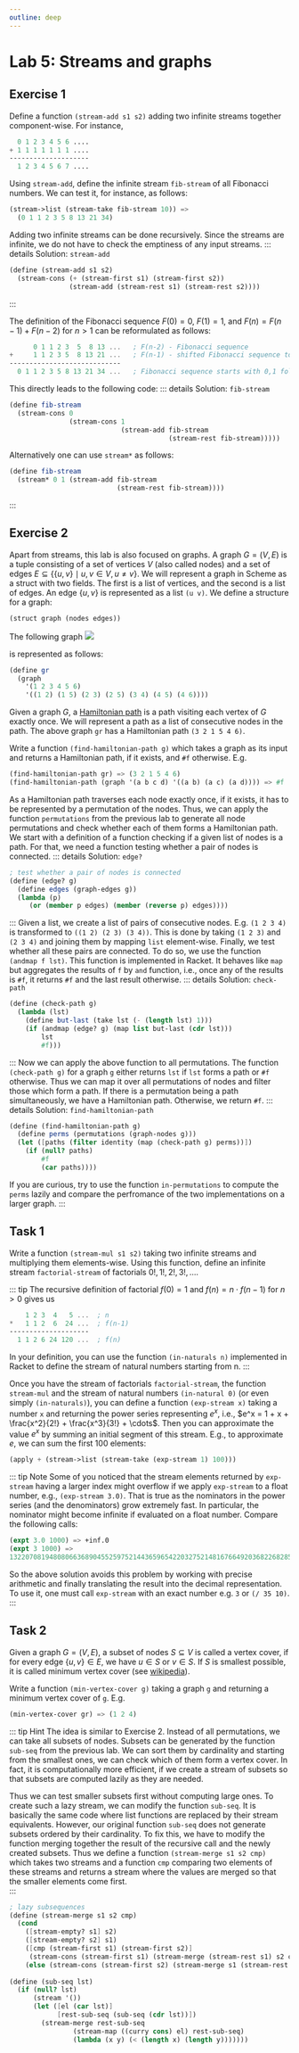 ```yaml
---
outline: deep
---
```


# Lab 5: Streams and graphs

## Exercise 1

Define a function `(stream-add s1 s2)` adding two infinite streams together component-wise. For instance,
```scheme
  0 1 2 3 4 5 6 ....
+ 1 1 1 1 1 1 1 ....
--------------------
  1 2 3 4 5 6 7 ....
```
Using `stream-add`, define the infinite stream `fib-stream` of all Fibonacci numbers. We can test it, for instance, as follows:
```scheme
(stream->list (stream-take fib-stream 10)) =>
  (0 1 1 2 3 5 8 13 21 34)
```

Adding two infinite streams can be done recursively. Since the streams are infinite, we do not have to check the emptiness of any input streams. 
::: details Solution: `stream-add`
```scheme
(define (stream-add s1 s2)
  (stream-cons (+ (stream-first s1) (stream-first s2))
               (stream-add (stream-rest s1) (stream-rest s2))))
```
:::

The definition of the Fibonacci sequence 
$F(0)=0$, $F(1)=1$, and $F(n)=F(n-1) + F(n-2)$ for $n>1$ can be reformulated as follows:
```scheme
      0 1 1 2 3  5  8 13 ...   ; F(n-2) - Fibonacci sequence
+     1 1 2 3 5  8 13 21 ...   ; F(n-1) - shifted Fibonacci sequence to the left by one element
----------------------------
  0 1 1 2 3 5 8 13 21 34 ...   ; Fibonacci sequence starts with 0,1 followed by the sum of the above sequences
```

This directly leads to the following code:
::: details Solution: `fib-stream`
```scheme
(define fib-stream
  (stream-cons 0
               (stream-cons 1
                            (stream-add fib-stream
                                        (stream-rest fib-stream)))))
```
Alternatively one can use `stream*` as follows:
```scheme
(define fib-stream
  (stream* 0 1 (stream-add fib-stream
                           (stream-rest fib-stream))))
```
:::

## Exercise 2

Apart from streams, this lab is also focused on graphs. A graph $G=(V,E)$ is a tuple consisting of a set of vertices $V$ (also called nodes) and a set of edges
$E\subseteq\{\{u,v\}\mid u,v\in V, u\neq v\}$. We will represent a graph in Scheme as a struct with two fields. The first is a list of vertices, and the second is a list of edges. An edge $\{u,v\}$ is represented as a list `(u v)`. We define a structure for a graph:
```scheme
(struct graph (nodes edges))
```

The following graph
![](/img/6n-graph.svg)

is represented as follows:
```scheme
(define gr
  (graph
    '(1 2 3 4 5 6)
    '((1 2) (1 5) (2 3) (2 5) (3 4) (4 5) (4 6))))
```


Given a graph $G$, a [Hamiltonian path](https://en.wikipedia.org/wiki/Hamiltonian_path) is a path visiting each vertex of $G$ exactly once. We will represent a path as a list of consecutive nodes in the path. The above graph `gr` has a Hamiltonian path `(3 2 1 5 4 6)`. 

Write a function `(find-hamiltonian-path g)` which takes a graph as its input and returns a Hamiltonian path, if it exists, and `#f` otherwise.
E.g. 
```scheme
(find-hamiltonian-path gr) => (3 2 1 5 4 6)
(find-hamiltonian-path (graph '(a b c d) '((a b) (a c) (a d)))) => #f
```

As a Hamiltonian path traverses each node exactly once, if it exists, it has to be represented by a permutation of the nodes. Thus, we can apply the function `permutations` from the previous lab to generate all node permutations and check whether each of them forms a Hamiltonian path. We start with a definition of a function checking if a given list of nodes is a path. For that, we need a function testing whether a pair of nodes is connected.
::: details Solution: `edge?`
```scheme
; test whether a pair of nodes is connected
(define (edge? g)
  (define edges (graph-edges g))
  (lambda (p)
     (or (member p edges) (member (reverse p) edges))))
```
:::
Given a list, we create a list of pairs of consecutive nodes. E.g. `(1 2 3 4)` is
transformed to `((1 2) (2 3) (3 4))`. This is done
by taking `(1 2 3)`
and `(2 3 4)` and joining them by mapping `list` element-wise. Finally, we test whether all these pairs are connected.
To do so, we use the function `(andmap f lst)`. This function is implemented in Racket. It behaves like `map` but aggregates the results of `f` by `and` function, i.e., once any of the results is `#f`, it returns `#f` and the last result otherwise. 
::: details Solution: `check-path`
```scheme
(define (check-path g)
  (lambda (lst)
    (define but-last (take lst (- (length lst) 1)))
    (if (andmap (edge? g) (map list but-last (cdr lst)))
        lst
        #f)))
```
:::
Now we can apply the above function to all permutations. The function `(check-path g)` for a graph `g` either returns `lst` if `lst` forms a path or `#f` otherwise. Thus we can map it over all permutations of nodes and filter those which form a path. If there is a permutation being a path simultaneously, we have a Hamiltonian path. Otherwise, we return `#f`.
::: details Solution: `find-hamiltonian-path`
```scheme
(define (find-hamiltonian-path g)
  (define perms (permutations (graph-nodes g)))
  (let ([paths (filter identity (map (check-path g) perms))])
    (if (null? paths)
        #f
        (car paths))))
```

If you are curious, try to use the function `in-permutations` to compute the `perms` lazily and
compare the perfromance of the two implementations on a larger graph.
:::

## Task 1
Write a function `(stream-mul s1 s2)` taking two infinite streams and multiplying them elements-wise. Using this function, define an infinite stream `factorial-stream` of factorials $0!, 1!, 2!, 3!,\ldots$. 

::: tip
The recursive definition of factorial $f(0)=1$ and $f(n)=n\cdot f(n-1)$ for $n>0$ gives us
```scheme
    1 2 3  4   5 ...  ; n
*   1 1 2  6  24 ...  ; f(n-1)
--------------------
  1 1 2 6 24 120 ...  ; f(n)
```
In your definition, you can use the function `(in-naturals n)` implemented in Racket to define the stream of natural numbers starting from n.
:::
 
Once you have the stream of factorials `factorial-stream`, the function `stream-mul` and the stream of natural numbers `(in-natural 0)` (or even simply `(in-naturals)`), you can define a function `(exp-stream x)` taking a number `x` and returning the power series representing $e^x$, i.e., $e^x = 1 + x + \frac{x^2}{2!} + \frac{x^3}{3!} + \cdots$. Then you can approximate the value $e^x$ by summing an initial segment of this stream. E.g., to approximate $e$, we can sum the first 100 elements:
```scheme
(apply + (stream->list (stream-take (exp-stream 1) 100)))
```

<!--
::: details Solution
```scheme
(define (stream-mul s1 s2)
  (stream-cons (* (stream-first s1) (stream-first s2))
               (stream-mul (stream-rest s1) (stream-rest s2))))

(define factorial-stream (stream-cons 1 (stream-mul (in-naturals 1) factorial-stream)))

(define (exp-stream x)
  (define recipr (stream-map ((curry /) 1) factorial-stream))
  (define powers (stream-map ((curry expt) x) (in-naturals)))
  (stream-map exact->inexact (stream-mul powers recipr)))
```
:::
-->

::: tip Note
Some of you noticed that the stream elements returned by `exp-stream` having a
larger index might overflow if we apply `exp-stream` to a float number, e.g.,
`(exp-stream 3.0)`. That is true as the nominators in the power series
(and the denominators) grow extremely fast. In particular, the nominator might
become infinite if evaluated on a float number. Compare the following calls:
```scheme
(expt 3.0 1000) => +inf.0
(expt 3 1000) =>
1322070819480806636890455259752144365965422032752148167664920368226828597346704899540778313850608061963909777696872582355950954582100618911865342725257953674027620225198320803878014774228964841274390400117588618041128947815623094438061566173054086674490506178125480344405547054397038895817465368254916136220830268563778582290228416398307887896918556404084898937609373242171846359938695516765018940588109060426089671438864102814350385648747165832010614366132173102768902855220001
```
So the above solution avoids this problem by working with precise arithmetic and finally translating the result into the decimal representation. To use it, one must call `exp-stream` with an exact number e.g. `3` or `(/ 35 10)`.
:::


## Task 2
Given a graph $G=(V,E)$, a subset of nodes $S\subseteq V$ is called a vertex cover, if for every edge $\{u,v\}\in E$, we have
$u\in S$ or $v\in S$. If $S$ is smallest possible, it is called minimum vertex cover (see [wikipedia](https://en.wikipedia.org/wiki/Vertex_cover)).

Write a function `(min-vertex-cover g)` taking a graph `g` and returning a minimum vertex cover of `g`. E.g.
```scheme
(min-vertex-cover gr) => (1 2 4)
```

::: tip Hint
The idea is similar to Exercise 2. Instead of all permutations, we can take all subsets of nodes. Subsets can be generated by the function `sub-seq` from the previous lab. We can sort them by cardinality and starting from the smallest ones, we can check which of them form a vertex cover. In fact, it is computationally more efficient, if we create a stream of subsets so that subsets are computed lazily as they are needed.

Thus we can test smaller subsets first without computing large ones. To create
such a lazy stream, we can modify the function `sub-seq`. It is basically the
same code where list functions are replaced by their stream equivalents.
However, our original function `sub-seq` does not generate subsets ordered by
their cardinality. To fix this, we have to modify the function merging together
the result of the recursive call and the newly created subsets. Thus we define a
function `(stream-merge s1 s2 cmp)` which takes two streams and a function
`cmp` comparing two elements of these streams and returns a stream where the
values are merged so that the smaller elements come first.  
:::
```scheme
; lazy subsequences
(define (stream-merge s1 s2 cmp)
  (cond
    ([stream-empty? s1] s2)
    ([stream-empty? s2] s1)
    ([cmp (stream-first s1) (stream-first s2)]
     (stream-cons (stream-first s1) (stream-merge (stream-rest s1) s2 cmp)))
    (else (stream-cons (stream-first s2) (stream-merge s1 (stream-rest s2) cmp)))))
      
(define (sub-seq lst)
  (if (null? lst)
      (stream '())
      (let ([el (car lst)]
            [rest-sub-seq (sub-seq (cdr lst))])
        (stream-merge rest-sub-seq
                (stream-map ((curry cons) el) rest-sub-seq)
                (lambda (x y) (< (length x) (length y)))))))
```

<!--
::: details Solution
```scheme
; minimum vertex cover = smallest subset of nodes such that each edge has one of its nodes in it
(define (check-cover g)
  (lambda (lst)
    (if (andmap (lambda (e) (or (member (car e) lst) (member (cadr e) lst))) (graph-edges g))
        lst
        #f)))

(define (min-vertex-cover g)
  (stream-first (stream-filter identity (stream-map (check-cover g) (sub-seq (graph-nodes g))))))
```
:::
-->
